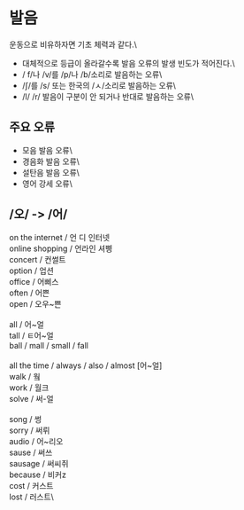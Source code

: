 # 발음
운동으로 비유하자면 기초 체력과 같다.\

- 대체적으로 등급이 올라갈수록 발음 오류의 발생 빈도가 적어진다.\
- / f/나 /v/를 /p/나 /b/소리로 발음하는 오류\
- /ʃ/를 /s/ 또는 한국의 /ㅅ/소리로 발음하는 오류\
- /l/ /r/ 발음이 구분이 안 되거나 반대로 발음하는 오류\

## 주요 오류
- 모음 발음 오류\
- 경음화 발음 오류\
- 설탄음 발음 오류\
- 영어 강세 오류\

## /오/ -> /어/
on the internet / 언 디 인터넷\
online shopping / 언라인 셔삥\
concert / 컨썰트\
option / 업션\
office / 어삐스\
often / 어쁜\
open / 오우~쁜\
\
all / 어~얼\
tall / ㅌ어~얼\
ball / mall / small / fall\
\
all the time / always / also / almost \[어~얼\]\
walk / 웤\
work / 월크\
solve / 써-얼\
\
song / 썽\
sorry / 써뤼\
audio / 어~리오\
sause / 써쓰\
sausage / 써씨쥐\
because / 비커z\
cost / 커스트\
lost / 러스트\
